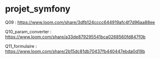 # projet_symfony

Q09 : https://www.loom.com/share/3dfb124cccc644919afc4f7d96aa88ee

Q10_param_converter : https://www.loom.com/share/a33de879295541bca0268560fd847f0b

Q11_formulaire : https://www.loom.com/share/2b15dc81db70437fb440447ebda0d19b


